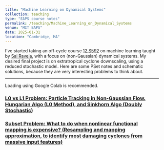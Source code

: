 ```yaml
---
title: "Machine Learning on Dynamical Systems"
collection: teaching
type: "EAPS course notes"
permalink: /teaching/Machine_Learning_on_Dynamical_Systems
venue: "MIT EAPS"
date: 2025-01-31
location: "Cambridge, MA"
---
```


I've started taking an off-cycle course [12.S592](https://dols.mit.edu/) on machine learning taught by [Sai Ravela](https://essg.mit.edu/), with a focus on (non-Gaussian) dynamical systems. My desired final project is on extratropical cyclone downscaling, using a reduced stochastic model. Here are some PSet notes and schematic solutions, because they are very interesting problems to think about. 

---
Loading using Google Colab is recommended.

### [L0 vs L1 Problem: Particle Tracking in Non-Gaussian Flow. Hungarian Algo (L0 Method), and Sinkhorn Algo (Doubly Stochastic)](https://drive.google.com/file/d/1S8aK6yxHOrB6KGC70uqun5TD6wbFwoJ1/view?usp=sharing)

### [Subset Problem: What to do when nonlinear functional mapping is expensive? (Resampling and mapping approximation, to identify most damaging cyclones from massive input features)](https://colab.research.google.com/drive/1JIthPVkOei6DWFemKd0ZphxuljEVayyW?usp=sharing)


